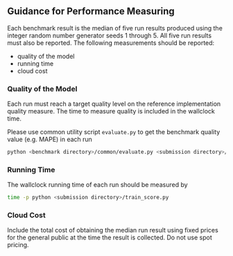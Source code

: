 ## Guidance for Performance Measuring

Each benchmark result is the median of five run results produced using the integer random number generator seeds 1 through 5. All five run results must also be reported. The following measurements should be reported:
  * quality of the model
  * running time
  * cloud cost 

### Quality of the Model

Each run must reach a target quality level on the reference implementation quality measure. The time to measure quality is included in the wallclock time.

Please use common utility script `evaluate.py` to get the benchmark quality value (e.g. MAPE) in each run
```bash
python <benchmark directory>/common/evaluate.py <submission directory>/submission.xls
``` 

### Running Time

The wallclock running time of each run should be measured by 
```bash
time -p python <submission directory>/train_score.py
```

### Cloud Cost

Include the total cost of obtaining the median run result using fixed prices for the general public at the time the result is collected. Do not use spot pricing.